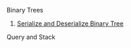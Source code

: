 Binary Trees

1. [Serialize and Deserialize Binary Tree](https://github.com/Mni-coder/Leetcode_practice/blob/main/Serialize_binary_tree.md)


Query and Stack


